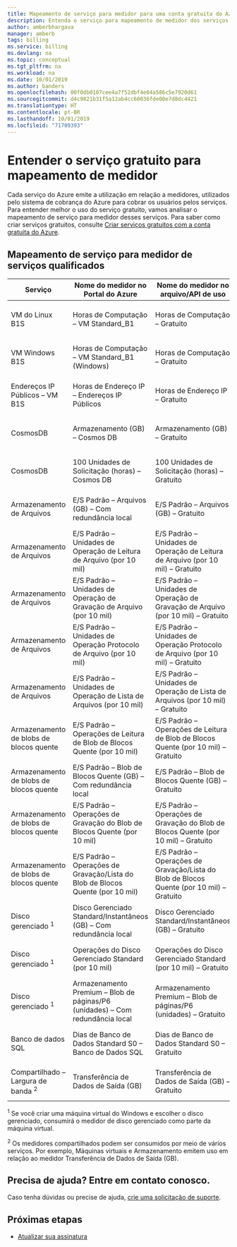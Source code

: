 ```yaml
---
title: Mapeamento de serviço para medidor para uma conta gratuita do Azure
description: Entenda o serviço para mapeamento de medidor dos serviços incluídos na conta gratuita.
author: amberbhargava
manager: amberb
tags: billing
ms.service: billing
ms.devlang: na
ms.topic: conceptual
ms.tgt_pltfrm: na
ms.workload: na
ms.date: 10/01/2019
ms.author: banders
ms.openlocfilehash: 00f0db0107cee4a7f52dbf4e04a586c5e7920d61
ms.sourcegitcommit: d4c9821b31f5a12ab4cc60036fde00e7d8dc4421
ms.translationtype: HT
ms.contentlocale: pt-BR
ms.lasthandoff: 10/01/2019
ms.locfileid: "71709393"
---
```

# <a name="understand-free-service-to-meter-mapping"></a>Entender o serviço gratuito para mapeamento de medidor

Cada serviço do Azure emite a utilização em relação a medidores, utilizados pelo sistema de cobrança do Azure para cobrar os usuários pelos serviços. Para entender melhor o uso do serviço gratuito, vamos analisar o mapeamento de serviço para medidor desses serviços. Para saber como criar serviços gratuitos, consulte [Criar serviços gratuitos com a conta gratuita do Azure](billing-create-free-services-included-free-account.md).

## <a name="service-to-meter-mapping-for-eligible-services"></a>Mapeamento de serviço para medidor de serviços qualificados

|    Serviço   | Nome do medidor no Portal do Azure | Nome do medidor no arquivo/API de uso | ID de medidor |
| ------------ | -------------------------- | -------------------------| -------- |
| VM do Linux B1S | Horas de Computação – VM Standard_B1 | Horas de Computação – Gratuito | 8260cba2-4437-47d1-a31e-2561cd370f50
| VM Windows B1S | Horas de Computação – VM Standard_B1 (Windows) | Horas de Computação – Gratuito | ff3e6fa5-ee46-478e-8d0e-b629f4f8a8ac
| Endereços IP Públicos – VM B1S  | Horas de Endereço IP – Endereços IP Públicos | Horas de Endereço IP – Gratuito | ae56b367-2708-4454-a3d9-2be7b2364ea1
| CosmosDB | Armazenamento (GB) – Cosmos DB | Armazenamento (GB) – Gratuito | 59c78b09-08e2-466a-9f3b-57a94c9e2f31
| CosmosDB | 100 Unidades de Solicitação (horas) – Cosmos DB | 100 Unidades de Solicitação (horas) – Gratuito | 5d638a6f-e221-41cf-ae3f-0f81d368cef6
| Armazenamento de Arquivos | E/S Padrão – Arquivos (GB) – Com redundância local | E/S Padrão – Arquivos (GB) – Gratuito | a7f2aa67-b9a2-4593-a413-6ec86d6c8e5b
| Armazenamento de Arquivos | E/S Padrão – Unidades de Operação de Leitura de Arquivo (por 10 mil) | E/S Padrão – Unidades de Operação de Leitura de Arquivo (por 10 mil) – Gratuito | 6207404d-3389-4d20-9087-cc078ddc3fd9
| Armazenamento de Arquivos | E/S Padrão – Unidades de Operação de Gravação de Arquivo (por 10 mil) | E/S Padrão – Unidades de Operação de Gravação de Arquivo (por 10 mil) – Gratuito | 223d8004-d29a-46cf-b4f4-d2d34b12548b
| Armazenamento de Arquivos | E/S Padrão – Unidades de Operação Protocolo de Arquivo (por 10 mil) | E/S Padrão – Unidades de Operação Protocolo de Arquivo (por 10 mil) – Gratuito | a347d8cc-51d1-4a0e-b9eb-76f67566c3f5
| Armazenamento de Arquivos | E/S Padrão – Unidades de Operação de Lista de Arquivos (por 10 mil) | E/S Padrão – Unidades de Operação de Lista de Arquivos (por 10 mil) – Gratuito | e8ae79ad-c2ab-4d82-b226-dd3c33dfd40c
| Armazenamento de blobs de blocos quente | E/S Padrão – Operações de Leitura de Blob de Blocos Quente (por 10 mil) | E/S Padrão – Operações de Leitura de Blob de Blocos Quente (por 10 mil) – Gratuito |fd7cfa1e-026e-4be1-871b-1c2386e8902e
| Armazenamento de blobs de blocos quente | E/S Padrão – Blob de Blocos Quente (GB) – Com redundância local | E/S Padrão – Blob de Blocos Quente (GB) – Gratuito | 67a3a3fd-826f-42c1-8843-bffa14f0da13
| Armazenamento de blobs de blocos quente | E/S Padrão – Operações de Gravação do Blob de Blocos Quente (por 10 mil) | E/S Padrão – Operações de Gravação do Blob de Blocos Quente (por 10 mil) – Gratuito | b34bbb76-edce-4c2d-a288-81a2db1fea53
| Armazenamento de blobs de blocos quente  | E/S Padrão – Operações de Gravação/Lista do Blob de Blocos Quente (por 10 mil) | E/S Padrão – Operações de Gravação/Lista do Blob de Blocos Quente (por 10 mil) – Gratuito | 7e68cf36-1198-4d3b-baa7-86a74c5b3079
| Disco gerenciado <sup>1</sup>  | Disco Gerenciado Standard/Instantâneos (GB) – Com redundância local | Disco Gerenciado Standard/Instantâneos (GB) – Gratuito | ad94c237-52a5-4804-ae65-38c5bf85ef42
| Disco gerenciado <sup>1</sup>  | Operações do Disco Gerenciado Standard (por 10 mil) | Operações do Disco Gerenciado Standard (por 10 mil) – Gratuito | 82cc6ea4-0abd-43ac-acc0-ec34edf0f14c
| Disco gerenciado <sup>1</sup>  | Armazenamento Premium – Blob de páginas/P6 (unidades) – Com redundância local | Armazenamento Premium – Blob de páginas/P6 (unidades) – Gratuito | 2b98c168-27ca-4cc1-b509-e887dec87657
| Banco de dados SQL | Dias de Banco de Dados Standard S0 – Banco de Dados SQL | Dias de Banco de Dados Standard S0 – Gratuito | dd6b69d3-9be0-4a91-abff-2c58bbcafd1d
| Compartilhado – Largura de banda <sup>2</sup> | Transferência de Dados de Saída (GB) | Transferência de Dados de Saída (GB) – Gratuito | 0fc067a1-65d2-46da-b24b-7a9cbe2c69bd

<sup>1</sup> Se você criar uma máquina virtual do Windows e escolher o disco gerenciado, consumirá o medidor de disco gerenciado como parte da máquina virtual.

<sup>2</sup> Os medidores compartilhados podem ser consumidos por meio de vários serviços. Por exemplo, Máquinas virtuais e Armazenamento emitem uso em relação ao medidor Transferência de Dados de Saída (GB).

## <a name="need-help-contact-us"></a>Precisa de ajuda? Entre em contato conosco.

Caso tenha dúvidas ou precise de ajuda, [crie uma solicitação de suporte](https://go.microsoft.com/fwlink/?linkid=2083458).

## <a name="next-steps"></a>Próximas etapas
- [Atualizar sua assinatura](billing-upgrade-azure-subscription.md)
